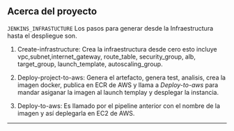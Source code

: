 ## Acerca del proyecto

`JENKINS_INFRASTUCTURE` Los pasos para generar desde la Infraestructura hasta el despliegue son.
1. Create-infrastructure: 
    Crea la infraestructura desde cero esto incluye vpc,subnet,internet_gateway, route_table, security_group, alb, target_group, launch_template, autoscaling_group.

2. Deploy-project-to-aws:
    Genera el artefacto, genera test, analisis, crea la imagen docker, publica en ECR de AWS y llama a *Deploy-to-aws* para mandar asiganar la imagen al launch templay y desplegar la instancia.
3. Deploy-to-aws:
    Es llamado por el pipeline anterior con el nombre de la imagen y así deplegarla en EC2 de AWS.
---
